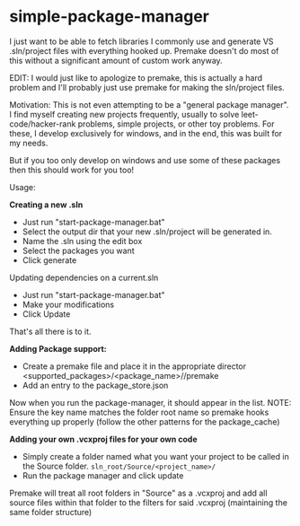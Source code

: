 # simple-package-manager
I just want to be able to fetch libraries I commonly use and generate VS .sln/project files with everything hooked up. Premake doesn't do most of this without a significant amount of custom work anyway.

EDIT: I would just like to apologize to premake, this is actually a hard problem and I'll probably just use premake for making the sln/project files.

Motivation:
This is not even attempting to be a "general package manager". I find myself creating new projects frequently, usually to solve leet-code/hacker-rank problems, simple projects, or other toy problems. For these, I develop exclusively for windows, and in the end, this was built for my needs.

But if you too only develop on windows and use some of these packages then this should work for you too!

Usage:

**Creating a new .sln**
- Just run "start-package-manager.bat"
- Select the output dir that your new .sln/project will be generated in.
- Name the .sln using the edit box
- Select the packages you want
- Click generate

Updating dependencies on a current.sln
- Just run "start-package-manager.bat"
- Make your modifications
- Click Update

That's all there is to it.

**Adding Package support:**
- Create a premake file and place it in the appropriate director <supported_packages>/<package_name>/<version>/premake
- Add an entry to the package_store.json

Now when you run the package-manager, it should appear in the list.
NOTE: Ensure the key name matches the folder root name so premake hooks everything up properly (follow the other patterns for the package_cache)

**Adding your own .vcxproj files for your own code**
- Simply create a folder named what you want your project to be called in the Source folder. `sln_root/Source/<project_name>/`
- Run the package manager and click update

Premake will treat all root folders in "Source" as a .vcxproj and add all source files within that folder to the filters for said .vcxproj (maintaining the same folder structure)
